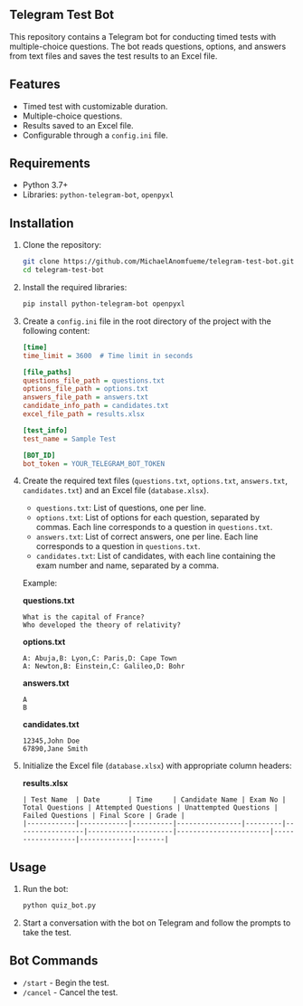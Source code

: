 ## Telegram Test Bot

This repository contains a Telegram bot for conducting timed tests with multiple-choice questions. The bot reads questions, options, and answers from text files and saves the test results to an Excel file.

## Features

- Timed test with customizable duration.
- Multiple-choice questions.
- Results saved to an Excel file.
- Configurable through a `config.ini` file.

## Requirements

- Python 3.7+
- Libraries: `python-telegram-bot`, `openpyxl`

## Installation

1. Clone the repository:
    ```sh
    git clone https://github.com/MichaelAnomfueme/telegram-test-bot.git
    cd telegram-test-bot
    ```

2. Install the required libraries:
    ```sh
    pip install python-telegram-bot openpyxl
    ```

3. Create a `config.ini` file in the root directory of the project with the following content:

    ```ini
    [time]
    time_limit = 3600  # Time limit in seconds

    [file_paths]
    questions_file_path = questions.txt
    options_file_path = options.txt
    answers_file_path = answers.txt
    candidate_info_path = candidates.txt
    excel_file_path = results.xlsx

    [test_info]
    test_name = Sample Test

    [BOT_ID]
    bot_token = YOUR_TELEGRAM_BOT_TOKEN
    ```

4. Create the required text files (`questions.txt`, `options.txt`, `answers.txt`, `candidates.txt`) and an Excel file (`database.xlsx`).

    - `questions.txt`: List of questions, one per line.
    - `options.txt`: List of options for each question, separated by commas. Each line corresponds to a question in `questions.txt`.
    - `answers.txt`: List of correct answers, one per line. Each line corresponds to a question in `questions.txt`.
    - `candidates.txt`: List of candidates, with each line containing the exam number and name, separated by a comma.

    Example:

    **questions.txt**
    ```
    What is the capital of France?
    Who developed the theory of relativity?
    ```

    **options.txt**
    ```
    A: Abuja,B: Lyon,C: Paris,D: Cape Town
    A: Newton,B: Einstein,C: Galileo,D: Bohr
    ```

    **answers.txt**
    ```
    A
    B
    ```

    **candidates.txt**
    ```
    12345,John Doe
    67890,Jane Smith
    ```

5. Initialize the Excel file (`database.xlsx`) with appropriate column headers:

    **results.xlsx**
    ```
    | Test Name  | Date       | Time     | Candidate Name | Exam No | Total Questions | Attempted Questions | Unattempted Questions | Failed Questions | Final Score | Grade |
    |------------|------------|----------|----------------|---------|-----------------|---------------------|-----------------------|------------------|-------------|-------|
    ```

## Usage

1. Run the bot:
    ```sh
    python quiz_bot.py
    ```

2. Start a conversation with the bot on Telegram and follow the prompts to take the test.

## Bot Commands

- `/start` - Begin the test.
- `/cancel` - Cancel the test.
